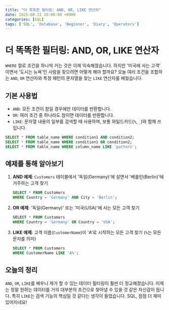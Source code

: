 ```yaml
---
title: "더 똑똑한 필터링: AND, OR, LIKE 연산자"
date: 2025-08-22 10:00:00 +0900
categories: [SQL]
tags: ['SQL', 'Database', 'Beginner', 'Diary', 'Operators']
---
```


# 더 똑똑한 필터링: AND, OR, LIKE 연산자

`WHERE` 절로 조건을 하나씩 거는 것은 이제 익숙해졌습니다. 하지만 '미국에 사는 고객' 이면서 '도시는 뉴욕'인 사람을 찾으려면 어떻게 해야 할까요? 오늘 여러 조건을 조합하는 `AND`, `OR` 연산자와 특정 패턴의 문자열을 찾는 `LIKE` 연산자를 배웠습니다.

## 기본 사용법

- `AND`: 모든 조건이 참일 경우에만 데이터를 반환합니다.
- `OR`: 여러 조건 중 하나라도 참이면 데이터를 반환합니다.
- `LIKE`: 문자열 내용의 일부를 검색할 때 사용하며, 보통 와일드카드(`%`, `_`)와 함께 쓰입니다.

```sql
SELECT * FROM table_name WHERE condition1 AND condition2;
SELECT * FROM table_name WHERE condition1 OR condition2;
SELECT * FROM table_name WHERE column_name LIKE 'pattern';
```

## 예제를 통해 알아보기

1.  **AND 예제**: `Customers` 테이블에서 '독일(Germany)'에 살면서 '베를린(Berlin)'에 거주하는 고객 찾기

    ```sql
    SELECT * FROM Customers 
    WHERE Country = 'Germany' AND City = 'Berlin';
    ```

2.  **OR 예제**: '독일(Germany)' 또는 '미국(USA)'에 사는 모든 고객 찾기

    ```sql
    SELECT * FROM Customers
    WHERE Country = 'Germany' OR Country = 'USA';
    ```

3.  **LIKE 예제**: 고객 이름(`CustomerName`)이 'A'로 시작하는 모든 고객 찾기 (`%`는 모든 문자를 의미)

    ```sql
    SELECT * FROM Customers
    WHERE CustomerName LIKE 'A%';
    ```

## 오늘의 정리

`AND`, `OR`, `LIKE`를 배우니 제가 할 수 있는 데이터 필터링이 훨씬 더 정교해졌습니다. 이제는 정말 원하는 데이터를 거의 대부분의 조건으로 찾아낼 수 있을 것 같은 자신감이 듭니다. 특히 `LIKE`는 검색 기능의 핵심일 것 같다는 생각이 들었습니다. SQL, 점점 더 재미있어지네요!

